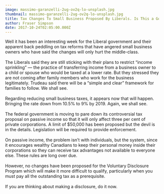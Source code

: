 ```yaml
---
image: massimo-garanzelli-2ug-ov2q-lo-unsplash.jpg
thumbnail: massimo-garanzelli-2ug-ov2q-lo-unsplash.jpg
title: Tax Changes To Small Business Proposed By Liberals. Is This a Good Thing?
author: Fraser Simpson
date: 2017-10-24T02:05:00.000Z
---
```

Well it has been an interesting week for the Liberal government and their apparent back peddling on tax reforms that have angered small business owners who have said the changes will only hurt the middle-class.\
\
The Liberals said they are still sticking with their plans to restrict “income sprinkling” — the practice of transferring income from a business owner to a child or spouse who would be taxed at a lower rate. But they stressed they are not coming after family members who work for the business legitimately. Trudeau said there will be a “simple and clear” framework for families to follow. We shall see.\
\
Regarding reducing small business taxes, it appears now that will happen. Bringing the rate down from 10.5% to 9% by 2019. Again, we shall see.\
\
The federal government is moving to pare down its controversial tax proposal on passive income so that it will only affect three per cent of private corporations. A limit of $50,000 has been proposed but the devil is in the details. Legislation will be required to provide enforcement.\
\
On passive income, the problem isn’t with individuals, but the system, since it encourages wealthy Canadians to keep their personal money inside their corporations so they can receive tax advantages not available to everyone else. These rules are long over due.\
\
However, no changes have been proposed for the Voluntary Disclosure Program which will make it more difficult to qualify, particularly when you must pay all the outstanding tax as a prerequisite.\
\
If you are thinking about making a disclosure, do it now.